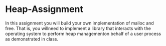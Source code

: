 # Heap-Assignment
In this assignment you will build your own implementation of malloc and free. 
That is, you willneed to implement a library that interacts with the operating system to perform heap managementon behalf of a user process as demonstrated in class.
